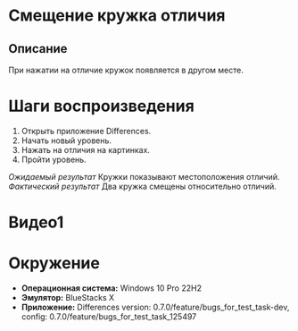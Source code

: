 # Смещение кружка отличия

## Описание
При нажатии на отличие кружок появляется в другом месте.

# Шаги воспроизведения
1. Открыть приложение Differences.
2. Начать новый уровень.
3. Нажать на отличия на картинках.
4. Пройти уровень.
   
*Ожидаемый результат* Кружки показывают местоположения отличий.
*Фактический результат* Два кружка смещены относительно отличий.

# Видео1

# Окружение
* **Операционная система:** Windows 10 Pro 22H2
* **Эмулятор:** BlueStacks X
* **Приложение:** Differences version: 0.7.0/feature/bugs_for_test_task-dev, config: 0.7.0/feature/bugs_for_test_task_125497